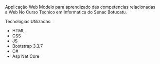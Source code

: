 Applicação Web Modelo para aprendizado das competencias relacionadas a Web No Curso Tecnico em Informatica do Senac Botucatu.

Tecnologias Utilizadas:

- HTML
- CSS
- JS
- Bootstrap 3.3.7
- C#
- Asp Net Core
